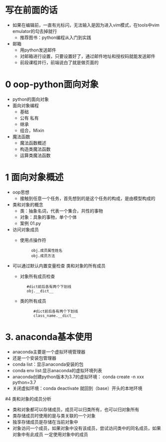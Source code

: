 # 写在前面的话
- 如果在编辑前，一直有光标闪，无法输入是因为进入vim模式，在tools中vim emulator的勾去掉就行
    - 推荐图书：python编程从入门到实践
- 邮箱
    - 用python发送邮件
    - 对邮箱进行设置，只要设置好了，通过邮件地址和授权码就能发送邮件
    - 前段课程并行，前端说白了就是做页面的
# 0 oop-python面向对象
- python的面向对象
- 面向对象编程
    - 基础
    - 公有 私有
    - 继承
    - 组合，Mixin
- 魔法函数
    - 魔法函数概述
    - 构造类魔法函数
    - 运算类魔法函数
# 1 面向对象概述
- oop思想
    - 接触到任意一个任务，首先想到的是这个任务的构成，是由模型构成的
- 类和对象的概念
    - 类：抽象名词，代表一个集合，共性的事物
    - 对象：具象的事物，单个个体
    - 案例 01.py
- 访问对象成员
    - 使用点操作符
    
               obj.成员属性姓名
               obj.成员方法
- 可以通过默认内置变量检查 类和对象的所有成员
    - 对象所有成员检查
    
             #dict前后各有两个下划线
             obj.__dict__
    - 类的所有成员
                
                #dict前后各有两个下划线
                class_name.__dict__
    

# 3. anaconda基本使用
- anaconda主要是一个虚拟环境管理器
- 还是一个安装包管理器
- conda list：显示anaconda安装的包
- conda env list:显示anaconda的虚拟环境列表
- anaconda创建python版本为3.7的虚拟环境： conda create -n xxx python=3.7
- 关闭虚拟环境：conda deactivate 就回到（base）开头的本地环境

#4 类和对象的成员分析
- 类和对象都可以存储成员，成员可以归类所有，也可以归对象所有
- 类存储成员时使用的是与类关联的一个对象
- 独享存储成员是存储在当前对象中
- 对象访问一个成员，如果对象中没有该成员，尝试访问类中的同名成员，如果对象中有此成员
一定使用对象中的成员

